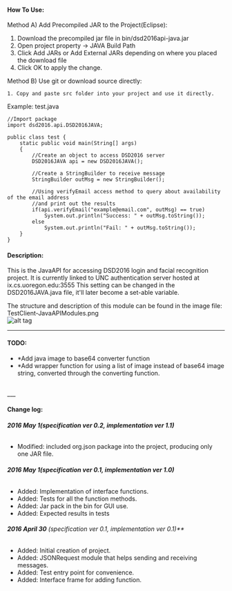 #### **How To Use**:
Method A) Add Precompiled JAR to the Project(Eclipse): <br/>

1. Download the precompiled jar file in bin/dsd2016api-java.jar <br/>
2. Open project property -> JAVA Build Path <br/>
3. Click Add JARs or Add External JARs depending on where you placed the download file <br/>
4. Click OK to apply the change. <br/>

Method B) Use git or download source directly: <br/>

	1. Copy and paste src folder into your project and use it directly.
	
Example: 
test.java
```
//Import package
import dsd2016.api.DSD2016JAVA;

public class test {
	static public void main(String[] args)
	{
		//Create an object to access DSD2016 server
		DSD2016JAVA api = new DSD2016JAVA();
		
		//Create a StringBuilder to receive message
		StringBuilder outMsg = new StringBuilder();
		
		//Using verifyEmail access method to query about availability of the email address
		//and print out the results
		if(api.verifyEmail("example@email.com", outMsg) == true)
			System.out.println("Success: " + outMsg.toString());
		else
			System.out.println("Fail: " + outMsg.toString());
	}
}
```

#### **Description**:
This is the JavaAPI for accessing DSD2016 login and facial recognition project.
It is currently linked to UNC authentication server hosted at ix.cs.uoregon.edu:3555
This setting can be changed in the DSD2016JAVA.java file, it'll later become a set-able variable.

The structure and description of this module can be found in the image file:
TestClient-JavaAPIModules.png
<br/>
![alt tag](TestClient-JavaAPIModules_v2.png)
___
#### **TODO**:
- *Add java image to base64 converter function
- *Add wrapper function for using a list of image instead of base64 image string, converted through the converting function.
<br/>
___

####  **Change log**:

###### **2016 May 1(specification ver 0.2, implementation ver 1.1)**
- Modified: included org.json package into the project, producing only one JAR file.

###### **2016 May 1(specification ver 0.1, implementation ver 1.0)**
- Added: Implementation of interface functions.
- Added: Tests for all the function methods.
- Added: Jar pack in the bin for GUI use.
- Added: Expected results in tests

###### **2016 April 30** (specification ver 0.1, implementation ver 0.1)**
- Added: Initial creation of project.
- Added: JSONRequest module that helps sending and receiving messages.
- Added: Test entry point for convenience.
- Added: Interface frame for adding function.
